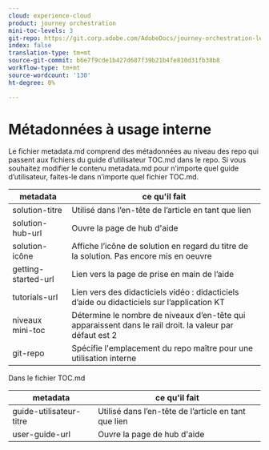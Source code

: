 ```yaml
---
cloud: experience-cloud
product: journey orchestration
mini-toc-levels: 3
git-repo: https://git.corp.adobe.com/AdobeDocs/journey-orchestration-learn.fr-FR
index: false
translation-type: tm+mt
source-git-commit: b6e7f9cde1b427d687f39b21b4fe810d31fb38b8
workflow-type: tm+mt
source-wordcount: '130'
ht-degree: 0%

---
```



# Métadonnées à usage interne

Le fichier metadata.md comprend des métadonnées au niveau des repo qui passent aux fichiers du guide d’utilisateur TOC.md dans le repo. Si vous souhaitez modifier le contenu metadata.md pour n’importe quel guide d’utilisateur, faites-le dans n’importe quel fichier TOC.md.

| metadata | ce qu&#39;il fait |
|--- |--- |
| solution-titre | Utilisé dans l’en-tête de l’article en tant que lien |
| solution-hub-url | Ouvre la page de hub d&#39;aide |
| solution-icône | Affiche l’icône de solution en regard du titre de la solution. Pas encore mis en oeuvre |
| getting-started-url | Lien vers la page de prise en main de l’aide |
| tutorials-url | Lien vers des didacticiels vidéo : didacticiels d’aide ou didacticiels sur l’application KT |
| niveaux mini-toc | Détermine le nombre de niveaux d’en-tête qui apparaissent dans le rail droit. la valeur par défaut est 2 |
| git-repo | Spécifie l&#39;emplacement du repo maître pour une utilisation interne |

Dans le fichier TOC.md

| metadata | ce qu&#39;il fait |
|--- |--- |
| guide-utilisateur-titre | Utilisé dans l’en-tête de l’article en tant que lien |
| user-guide-url | Ouvre la page de hub d&#39;aide |
